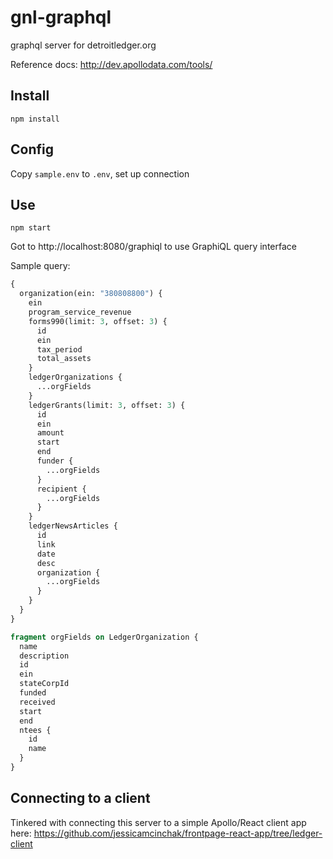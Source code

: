 # gnl-graphql
graphql server for detroitledger.org

Reference docs: http://dev.apollodata.com/tools/

## Install
`npm install`

## Config

Copy `sample.env` to `.env`, set up connection

## Use
`npm start`

Got to http://localhost:8080/graphiql to use GraphiQL query interface

Sample query:
```graphql
{
  organization(ein: "380808800") {
    ein
    program_service_revenue
    forms990(limit: 3, offset: 3) {
      id
      ein
      tax_period
      total_assets
    }
    ledgerOrganizations {
      ...orgFields
    }
    ledgerGrants(limit: 3, offset: 3) {
      id
      ein
      amount
      start
      end
      funder {
        ...orgFields
      }
      recipient {
        ...orgFields
      }
    }
    ledgerNewsArticles {
      id
      link
      date
      desc
      organization {
        ...orgFields
      }
    }
  }
}

fragment orgFields on LedgerOrganization {
  name
  description
  id
  ein
  stateCorpId
  funded
  received
  start
  end
  ntees {
    id
    name
  }
}
```
## Connecting to a client
Tinkered with connecting this server to a simple Apollo/React client app here: https://github.com/jessicamcinchak/frontpage-react-app/tree/ledger-client
